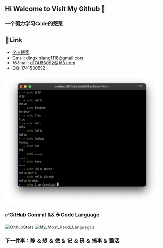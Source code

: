 ## Hi Welcome to Visit My Github 👋

### 一个努力学习Code的憨憨

## 🔗Link
- [个人博客](https://www.codejuzi.icu)
- Gmail: dingxinliang1118@gmail.com
- 163mail: d174153092@163.com
- QQ: 1741530592
<!--img-->
![Hello_Github](./assets/hello_github.png)
<!--Commit && Language-->
### ✅GitHub Commit && ☕️ Code Language
![GithubStats](https://github-readme-stats.vercel.app/api?username=dingxinliang88&show_icons=true&theme=dark&count_private=true)
![My_Most_Used_Languages](https://github-readme-stats.vercel.app/api/top-langs/?username=dingxinliang88&theme=dark&&layout=compact&&hide=html,css)

### 下一件事：静 ＆ 想 ＆ 做 ＆ 记 ＆ 研 ＆ 搞事 ＆ 整活
